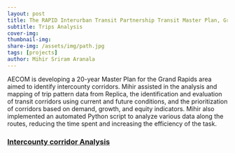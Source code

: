 ```yaml
---
layout: post
title: The RAPID Interurban Transit Partnership Transit Master Plan, Grand Rapids, Michigan
subtitle: Trips Analysis
cover-img: 
thumbnail-img:
share-img: /assets/img/path.jpg
tags: [projects]
author: Mihir Sriram Aranala
---
```


AECOM is developing a 20-year Master Plan for the Grand Rapids area aimed to identify intercounty corridors. Mihir assisted in the analysis and mapping of trip pattern data from Replica, the identification and evaluation of transit corridors using current and future conditions, and the prioritization of corridors based on demand, growth, and equity indicators. Mihir also implemented an automated Python script to analyze various data along the routes, reducing the time spent and increasing the efficiency of the task.


<h3><a href="https://static1.squarespace.com/static/64c901c60e261369bbb8592c/t/671b0399fb164a4a471fc28f/1738332477894/Rapid+Task+6+Memorandum_v2_09.05.2024.pdf">Intercounty corridor Analysis </a></h3>